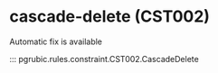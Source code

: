 # cascade-delete (CST002)

Automatic fix is available

::: pgrubic.rules.constraint.CST002.CascadeDelete

